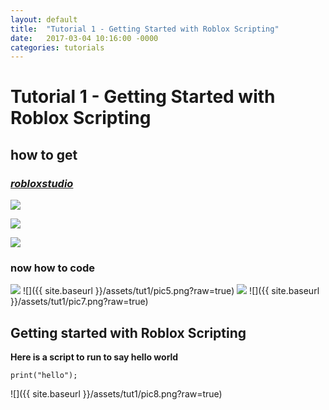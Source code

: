 ```yaml
---
layout: default
title:  "Tutorial 1 - Getting Started with Roblox Scripting"
date:   2017-03-04 10:16:00 -0000
categories: tutorials
---
```


# Tutorial 1 - Getting Started with Roblox Scripting

## how to get

### _[robloxstudio](https://www.roblox.com/develop)_

![]({{site.baseurl}}/assets/tut1/pic1.png?raw=true)

![]({{site.baseurl}}/assets/tut1/pic2.png?raw=true)

![]({{site.baseurl}}/assets/tut1/pic3.png?raw=true)

### now how to code

![]({{site.baseurl}}/assets/tut1/pic4.png?raw=true)
![]({{ site.baseurl }}/assets/tut1/pic5.png?raw=true)
![]({{site.baseurl}}/assets/tut1/pic6.png?raw=true)
![]({{ site.baseurl }}/assets/tut1/pic7.png?raw=true)


## Getting started with Roblox Scripting

**Here is a script to run to say hello world**

```
print("hello");
```
![]({{ site.baseurl }}/assets/tut1/pic8.png?raw=true)
